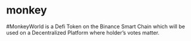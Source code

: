 # monkey
#MonkeyWorld is a Defi Token on the Binance Smart Chain which will be used on a Decentralized Platform where holder’s votes matter.
